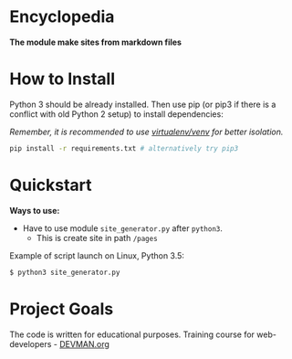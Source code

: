 # Encyclopedia

**The module make sites from markdown files**

# How to Install

Python 3 should be already installed. Then use pip (or pip3 if there is a conflict with old Python 2 setup) to install dependencies:

*Remember, it is recommended to use [virtualenv/venv](https://devman.org/encyclopedia/pip/pip_virtualenv/) for better isolation.*

```bash
pip install -r requirements.txt # alternatively try pip3
```

# Quickstart
**Ways to use:**
- Have to use  module `site_generator.py` after `python3`.
  - This is create site in path `/pages`


Example of script launch on Linux, Python 3.5:


```bash
$ python3 site_generator.py

```

# Project Goals

The code is written for educational purposes. Training course for web-developers - [DEVMAN.org](https://devman.org)
